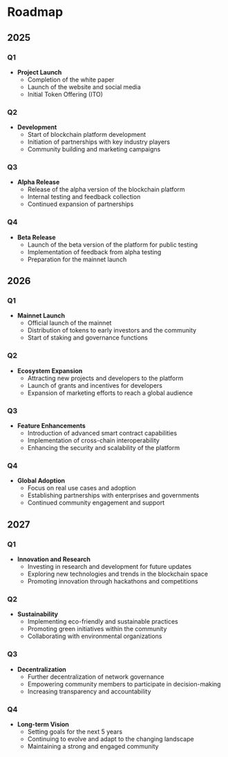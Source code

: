 # Roadmap

## 2025

### Q1
- **Project Launch**
  - Completion of the white paper
  - Launch of the website and social media
  - Initial Token Offering (ITO)

### Q2
- **Development**
  - Start of blockchain platform development
  - Initiation of partnerships with key industry players
  - Community building and marketing campaigns

### Q3
- **Alpha Release**
  - Release of the alpha version of the blockchain platform
  - Internal testing and feedback collection
  - Continued expansion of partnerships

### Q4
- **Beta Release**
  - Launch of the beta version of the platform for public testing
  - Implementation of feedback from alpha testing
  - Preparation for the mainnet launch

## 2026

### Q1
- **Mainnet Launch**
  - Official launch of the mainnet
  - Distribution of tokens to early investors and the community
  - Start of staking and governance functions

### Q2
- **Ecosystem Expansion**
  - Attracting new projects and developers to the platform
  - Launch of grants and incentives for developers
  - Expansion of marketing efforts to reach a global audience

### Q3
- **Feature Enhancements**
  - Introduction of advanced smart contract capabilities
  - Implementation of cross-chain interoperability
  - Enhancing the security and scalability of the platform

### Q4
- **Global Adoption**
  - Focus on real use cases and adoption
  - Establishing partnerships with enterprises and governments
  - Continued community engagement and support

## 2027

### Q1
- **Innovation and Research**
  - Investing in research and development for future updates
  - Exploring new technologies and trends in the blockchain space
  - Promoting innovation through hackathons and competitions

### Q2
- **Sustainability**
  - Implementing eco-friendly and sustainable practices
  - Promoting green initiatives within the community
  - Collaborating with environmental organizations

### Q3
- **Decentralization**
  - Further decentralization of network governance
  - Empowering community members to participate in decision-making
  - Increasing transparency and accountability

### Q4
- **Long-term Vision**
  - Setting goals for the next 5 years
  - Continuing to evolve and adapt to the changing landscape
  - Maintaining a strong and engaged community